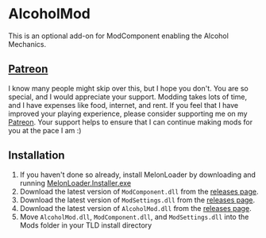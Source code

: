 # AlcoholMod

This is an optional add-on for ModComponent enabling the Alcohol Mechanics.

## [Patreon](https://www.patreon.com/ds5678)

I know many people might skip over this, but I hope you don't. You are so special, and I would appreciate your support. Modding takes lots of time, and I have expenses like food, internet, and rent. If you feel that I have improved your playing experience, please consider supporting me on my [Patreon](https://www.patreon.com/ds5678). Your support helps to ensure that I can continue making mods for you at the pace I am :)

## Installation

1. If you haven't done so already, install MelonLoader by downloading and running [MelonLoader.Installer.exe](https://github.com/HerpDerpinstine/MelonLoader/releases/latest/download/MelonLoader.Installer.exe)
2. Download the latest version of `ModComponent.dll` from the [releases page](https://github.com/ds5678/ModComponent/releases).
3. Download the latest version of `ModSettings.dll` from the [releases page](https://github.com/zeobviouslyfakeacc/ModSettings/releases).
4. Download the latest version of `AlcoholMod.dll` from the [releases page](https://github.com/ds5678/AlcoholMod/releases).
5. Move `AlcoholMod.dll`, `ModComponent.dll`, and `ModSettings.dll` into the Mods folder in your TLD install directory